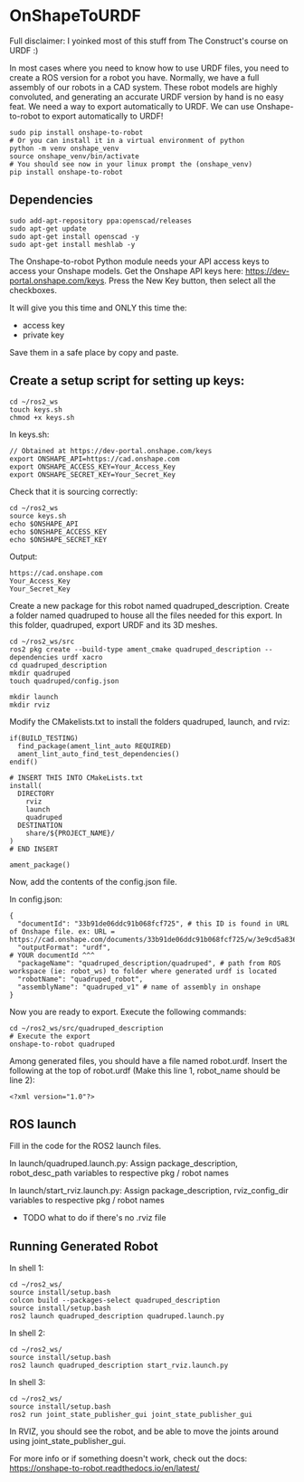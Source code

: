 # OnShapeToURDF
Full disclaimer: I yoinked most of this stuff from The Construct's course on URDF :)

In most cases where you need to know how to use URDF files, you need to create a ROS version for a robot you have.
Normally, we have a full assembly of our robots in a CAD system.
These robot models are highly convoluted, and generating an accurate URDF version by hand is no easy feat.
We need a way to export automatically to URDF.
We can use Onshape-to-robot to export automatically to URDF!
```
sudo pip install onshape-to-robot
# Or you can install it in a virtual environment of python
python -m venv onshape_venv
source onshape_venv/bin/activate
# You should see now in your linux prompt the (onshape_venv)
pip install onshape-to-robot
```
## Dependencies
```
sudo add-apt-repository ppa:openscad/releases
sudo apt-get update
sudo apt-get install openscad -y 
sudo apt-get install meshlab -y 
```
The Onshape-to-robot Python module needs your API access keys to access your Onshape models.
Get the Onshape API keys here: https://dev-portal.onshape.com/keys.
Press the New Key button, then select all the checkboxes.

It will give you this time and ONLY this time the:
- access key
- private key

Save them in a safe place by copy and paste.

## Create a setup script for setting up keys:
```
cd ~/ros2_ws
touch keys.sh
chmod +x keys.sh
```
In keys.sh:
```
// Obtained at https://dev-portal.onshape.com/keys
export ONSHAPE_API=https://cad.onshape.com
export ONSHAPE_ACCESS_KEY=Your_Access_Key
export ONSHAPE_SECRET_KEY=Your_Secret_Key
```
Check that it is sourcing correctly:
```
cd ~/ros2_ws
source keys.sh
echo $ONSHAPE_API
echo $ONSHAPE_ACCESS_KEY
echo $ONSHAPE_SECRET_KEY
```
Output:
```
https://cad.onshape.com
Your_Access_Key
Your_Secret_Key
```
Create a new package for this robot named quadruped_description.
Create a folder named quadruped to house all the files needed for this export.
In this folder, quadruped, export URDF and its 3D meshes.
```
cd ~/ros2_ws/src
ros2 pkg create --build-type ament_cmake quadruped_description --dependencies urdf xacro
cd quadruped_description
mkdir quadruped
touch quadruped/config.json

mkdir launch
mkdir rviz
```
Modify the CMakelists.txt to install the folders quadruped, launch, and rviz:
```
if(BUILD_TESTING)
  find_package(ament_lint_auto REQUIRED)
  ament_lint_auto_find_test_dependencies()
endif()

# INSERT THIS INTO CMakeLists.txt
install(
  DIRECTORY
    rviz
    launch
	quadruped
  DESTINATION
    share/${PROJECT_NAME}/
)
# END INSERT

ament_package()
```
Now, add the contents of the config.json file.

In config.json:
```
{
  "documentId": "33b91de06ddc91b068fcf725", # this ID is found in URL of Onshape file. ex: URL = https://cad.onshape.com/documents/33b91de06ddc91b068fcf725/w/3e9cd5a83630cb75d064813a/e/8e6a230fa3aabb1441b0aa17
  "outputFormat": "urdf",                                                                                                      # YOUR documentId ^^^
  "packageName": "quadruped_description/quadruped", # path from ROS workspace (ie: robot_ws) to folder where generated urdf is located
  "robotName": "quadruped_robot",
  "assemblyName": "quadruped_v1" # name of assembly in onshape
}
```
Now you are ready to export.
Execute the following commands:
```
cd ~/ros2_ws/src/quadruped_description
# Execute the export
onshape-to-robot quadruped
```
Among generated files, you should have a file named robot.urdf.
Insert the following at the top of robot.urdf (Make this line 1, robot_name should be line 2):
```
<?xml version="1.0"?>
```

## ROS launch
Fill in the code for the ROS2 launch files.

In launch/quadruped.launch.py: Assign package_description, robot_desc_path variables to respective pkg / robot names

In launch/start_rviz.launch.py: Assign package_description, rviz_config_dir variables to respective pkg / robot names 

- TODO what to do if there's no .rviz file

## Running Generated Robot
In shell 1:
```
cd ~/ros2_ws/
source install/setup.bash
colcon build --packages-select quadruped_description
source install/setup.bash
ros2 launch quadruped_description quadruped.launch.py
```
In shell 2:
```
cd ~/ros2_ws/
source install/setup.bash
ros2 launch quadruped_description start_rviz.launch.py
```
In shell 3:
```
cd ~/ros2_ws/
source install/setup.bash
ros2 run joint_state_publisher_gui joint_state_publisher_gui
```
In RVIZ, you should see the robot, and be able to move the joints around using joint_state_publisher_gui.

For more info or if something doesn't work, check out the docs: https://onshape-to-robot.readthedocs.io/en/latest/
